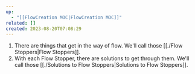 ```yaml
---
up:
  - "[[FlowCreation MOC|FlowCreation MOC]]"
related: []
created: 2023-08-20T07:08:29
---
```


1. There are things that get in the way of flow. We'll call those [[./Flow Stoppers|Flow Stoppers]].
2. With each Flow Stopper, there are solutions to get through them. We'll call those [[./Solutions to Flow Stoppers|Solutions to Flow Stoppers]].
